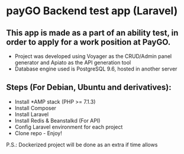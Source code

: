 # payGO Backend test app (Laravel)

## This app is made as a part of an ability test, in order to apply for a work position at PayGO. 

* Project was developed using Voyager as the CRUD/Admin panel generator and Apiato as the API generation tool
* Database engine used is PostgreSQL 9.6, hosted in another server

## Steps (For Debian, Ubuntu and derivatives):

* Install *AMP stack (PHP >= 7.1.3)
* Install Composer
* Install Laravel
* Install Redis & Beanstalkd (For API)
* Config Laravel environment for each project
* Clone repo - Enjoy!

P.S.: Dockerized project will be done as an extra if time allows
